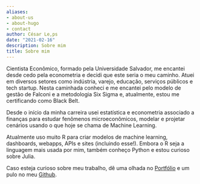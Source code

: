 ```yaml
---
aliases:
- about-us
- about-hugo
- contact
author: César Le,ps
date: "2021-02-16"
description: Sobre mim
title: Sobre mim
---
```


Cientista Econômico, formado pela Universidade Salvador, me encantei desde cedo pela econometria e decidi que este seria o meu caminho. Atuei em diversos setores como indústria, varejo, educação, serviços públicos e tech startup. Nesta caminhada conheci e me encantei pelo modelo de gestão de Falconi e a metodologia Six Sigma e, atualmente, estou me certificando como Black Belt.

Desde o início da minha carreira usei estatística e econometria associado a finanças para estudar fenômenos microeconômicos, modelar e projetar cenários usando o que hoje se chama de Machine Learning.

Atualmente uso muito R para criar modelos de machine learning, dashboards, webapps, APIs e sites (incluindo esse!). Embora o R seja a linguagem mais usada por mim, também conheço Python e estou curioso sobre Julia.

Caso esteja curioso sobre meu trabalho, dê uma olhada no [Portfólio](/archives/) e um pulo no meu [Github](https://github.com/cesarjlemos).
